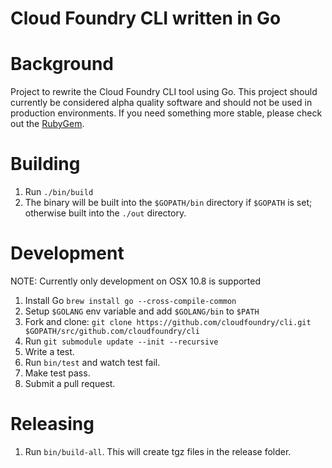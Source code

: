 Cloud Foundry CLI written in Go
===========

Background
===========

Project to rewrite the Cloud Foundry CLI tool using Go. This project should currently be considered alpha quality
software and should not be used in production environments. If you need something more stable, please check
out the [RubyGem](https://github.com/cloudfoundry/cf).

Building
========
1. Run ```./bin/build```
1. The binary will be built into the `$GOPATH/bin` directory if `$GOPATH` is set; otherwise built into the `./out` directory.

Development
===========

NOTE: Currently only development on OSX 10.8 is supported

1. Install Go ```brew install go --cross-compile-common```
1. Setup `$GOLANG` env variable and add `$GOLANG/bin` to `$PATH`
1. Fork and clone: `git clone https://github.com/cloudfoundry/cli.git $GOPATH/src/github.com/cloudfoundry/cli`
1. Run ```git submodule update --init --recursive```
1. Write a test.
1. Run ``` bin/test ``` and watch test fail.
1. Make test pass.
1. Submit a pull request.

Releasing
=========

1. Run ```bin/build-all```. This will create tgz files in the release folder.
